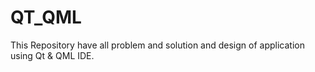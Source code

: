 # QT_QML
This Repository have all problem and solution and design of application using Qt &amp; QML IDE. 
